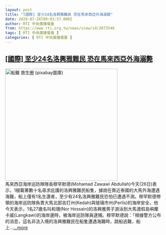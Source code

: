 ```yaml
---
layout: post
title: "[國際] 至少24名洛興雅難民 恐在馬來西亞外海溺斃"
date: 2020-07-26T09:03:57.000Z
author: RTI 中央廣播電臺
from: https://www.rti.org.tw/news/view/id/2073546
tags: [ RTI 中央廣播電臺 ]
categories: [ RTI 中央廣播電臺 ]
---
```

<!--1595754237000-->
[[國際] 至少24名洛興雅難民 恐在馬來西亞外海溺斃](https://www.rti.org.tw/news/view/id/2073546)
------

<div>
<img src="https://static.rti.org.tw/assets/thumbnails/2019/06/06/a6fa65c71fc48b1683a8fead547cd705.jpg" width="360" alt="船難 救生圈 (pixabay圖庫)" title="船難 救生圈 (pixabay圖庫)"><br>馬來西亞海岸巡防隊隊長穆罕默德(Mohamad Zawawi Abdullah)今天(26日)表示，1艘載著數十名尋求庇護的洛興雅難民船隻，據說在靠近泰國的大馬外海遭遇海難，船上僅有1名生還者，至少有24名洛興雅難民恐怕已遭遇不測。穆罕默德帶領的海岸巡防隊負責大馬北部吉打州(Kedah)與玻璃市州(Perlis)的海岸安全，他今天表示，1名27歲名叫和珊(Nor Hossain)的洛興雅男子游泳到大馬渡假島嶼蘭卡威(Langkawi)的海岸邊時，被海岸巡防隊員逮捕。穆罕默德說：「根據警方公布的消息，這名非法入境的洛興雅難民在船隻遭遇海難時，跳船逃難，船上...<a target="_blank" href="https://www.rti.org.tw/news/view/id/2073546">...more</a>
</div>
